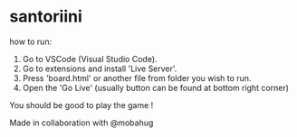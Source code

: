 # santoriini

how to run:

1. Go to VSCode (Visual Studio Code).
2. Go to extensions and install 'Live Server'.
3. Press 'board.html' or another file from folder you wish to run.
4. Open the 'Go Live' (usually button can be found at bottom right corner)

You should be good to play the game !

Made in collaboration with @mobahug

